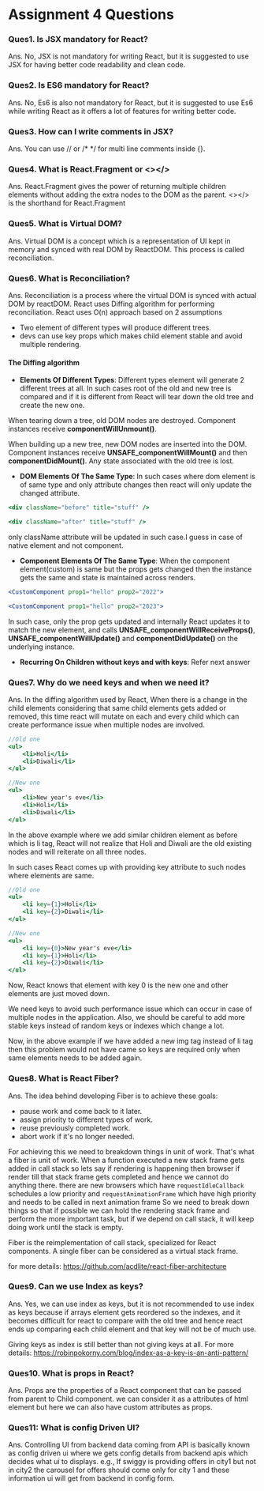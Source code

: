 # Assignment 4 Questions

### Ques1. Is JSX mandatory for React?

Ans. No, JSX is not mandatory for writing React, but it is suggested to use JSX for having better code readability and clean code.

### Ques2. Is ES6 mandatory for React?

Ans. No, Es6 is also not mandatory for React, but it is suggested to use Es6 while writing React as it offers a lot of features for writing better code.

### Ques3. How can I write comments in JSX?

Ans. You can use // or /\* \*/ for multi line comments inside {}.

### Ques4. What is React.Fragment or <></>

Ans. React.Fragment gives the power of returning multiple children elements without adding the extra nodes to the DOM as the parent.
<></> is the shorthand for React.Fragment

### Ques5. What is Virtual DOM?

Ans. Virtual DOM is a concept which is a representation of UI kept in memory and synced with real DOM by ReactDOM. This process is called reconciliation.

### Ques6. What is Reconciliation?

Ans. Reconciliation is a process where the virtual DOM is synced with actual DOM by reactDOM. React uses Diffing algorithm for performing reconciliation.
React uses O(n) approach based on 2 assumptions

- Two element of different types will produce different trees.
- devs can use key props which makes child element stable and avoid multiple rendering.

#### The Diffing algorithm

- **Elements Of Different Types**: Different types element will generate 2 different trees at all.
  In such cases root of the old and new tree is compared and if it is different from React will tear down the old tree and create the new one.

When tearing down a tree, old DOM nodes are destroyed. Component instances receive **componentWillUnmount()**.

When building up a new tree, new DOM nodes are inserted into the DOM. Component instances receive **UNSAFE_componentWillMount()** and then **componentDidMount()**. Any state associated with the old tree is lost.

- **DOM Elements Of The Same Type**: In such cases where dom element is of same type and only attribute changes then react will only update the changed attribute.

```jsx
<div className="before" title="stuff" />

<div className="after" title="stuff" />
```

only className attribute will be updated in such case.I guess in case of native element and not component.

- **Component Elements Of The Same Type**: When the component element(custom) is same but the props gets changed then the
  instance gets the same and state is maintained across renders.

```jsx
<CustomComponent prop1="hello" prop2="2022">

<CustomComponent prop1="hello" prop2="2023">
```

In such case, only the prop gets updated and internally React updates it to match the new element, and calls
**UNSAFE_componentWillReceiveProps()**, **UNSAFE_componentWillUpdate()** and **componentDidUpdate()** on the underlying instance.

- **Recurring On Children without keys and with keys**: Refer next answer

### Ques7. Why do we need keys and when we need it?

Ans. In the diffing algorithm used by React, When there is a change in the child elements considering that same child elements gets added or removed,
this time react will mutate on each and every child which can create performance issue when multiple nodes are involved.

```jsx
//Old one
<ul>
    <li>Holi</li>
    <li>Diwali</li>
</ul>

//New one
<ul>
    <li>New year's eve</li>
    <li>Holi</li>
    <li>Diwali</li>
</ul>
```

In the above example where we add similar children element as before which is li tag,
React will not realize that Holi and Diwali are the old existing nodes and will reiterate on all three nodes.

In such cases React comes up with providing key attribute to such nodes where elements are same.

```jsx
//Old one
<ul>
    <li key={1}>Holi</li>
    <li key={2}>Diwali</li>
</ul>

//New one
<ul>
    <li key={0}>New year's eve</li>
    <li key={1}>Holi</li>
    <li key={2}>Diwali</li>
</ul>
```

Now, React knows that element with key 0 is the new one and other elements are just moved down.

We need keys to avoid such performance issue which can occur in case of multiple nodes in the application.
Also, we should be careful to add more stable keys instead of random keys or indexes which change a lot.

Now, in the above example if we have added a new img tag instead of li tag then this problem would not have came so keys are required only when same elements needs to be added again.

### Ques8. What is React Fiber?

Ans. The idea behind developing Fiber is to achieve these goals:

- pause work and come back to it later.
- assign priority to different types of work.
- reuse previously completed work.
- abort work if it's no longer needed.

For achieving this we need to breakdown things in unit of work. That's what a fiber is unit of work.
When a function executed a new stack frame gets added in call stack so lets say if rendering is happening then browser if render till that stack frame
gets completed and hence we cannot do anything there.
there are new browsers which have `requestIdleCallback` schedules a low priority and `requestAnimationFrame` which have high priority and needs to be
called in next animation frame
So we need to break down things so that if possible we can hold the rendering stack frame and perform the more important task,
but if we depend on call stack, it will keep doing work until the stack is empty.

Fiber is the reimplementation of call stack, specialized for React components. A single fiber can be considered as a virtual stack frame.

for more details: https://github.com/acdlite/react-fiber-architecture

### Ques9. Can we use Index as keys?

Ans. Yes, we can use index as keys, but it is not recommended to use index as keys because if arrays element gets reordered so the indexes, and
it becomes difficult for react to compare with the old tree and hence react ends up comparing each child element and that key will not be of much use.

Giving keys as index is still better than not giving keys at all.
For more details: https://robinpokorny.com/blog/index-as-a-key-is-an-anti-pattern/

### Ques10. What is props in React?

Ans. Props are the properties of a React component that can be passed from parent to Child component.
we can consider it as a attributes of html element but here we can also have custom attributes as props.

### Ques11: What is config Driven UI?

Ans. Controlling UI from backend data coming from API is basically known as config driven ui where we gets config details from backend apis which decides what ui to displays.
e.g., If swiggy is providing offers in city1 but not in city2 the carousel for offers should come only for city 1 and these information ui will get from backend in config form.
